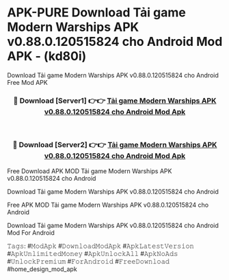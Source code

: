 # APK-PURE Download Tải game Modern Warships APK v0.88.0.120515824 cho Android Mod APK - (kd80i)
Download Tải game Modern Warships APK v0.88.0.120515824 cho Android Free Mod APK

<div align="center">
<h3>🔴 Download [Server1] 👉👉 <a href="https://apk-comot.site?title=Tải_game_Modern_Warships_APK_v0.88.0.120515824_cho_Android">Tải game Modern Warships APK v0.88.0.120515824 cho Android Mod Apk</a></h3><br>

<h3>🔴 Download [Server2] 👉👉 <a href="https://apk-comot.site?title=Tải_game_Modern_Warships_APK_v0.88.0.120515824_cho_Android">Tải game Modern Warships APK v0.88.0.120515824 cho Android Mod Apk</a></h3>
</div>


Free Download APK MOD Tải game Modern Warships APK v0.88.0.120515824 cho Android

Download Tải game Modern Warships APK v0.88.0.120515824 cho Android 

Free APK MOD Tải game Modern Warships APK v0.88.0.120515824 cho Android 

Download Tải game Modern Warships APK v0.88.0.120515824 cho Android Mod For Android

𝚃𝚊𝚐𝚜: #𝙼𝚘𝚍𝙰𝚙𝚔 #𝙳𝚘𝚠𝚗𝚕𝚘𝚊𝚍𝙼𝚘𝚍𝙰𝚙𝚔 #𝙰𝚙𝚔𝙻𝚊𝚝𝚎𝚜𝚝𝚅𝚎𝚛𝚜𝚒𝚘𝚗 #𝙰𝚙𝚔𝚄𝚗𝚕𝚒𝚖𝚒𝚝𝚎𝚍𝙼𝚘𝚗𝚎𝚢 #𝙰𝚙𝚔𝚄𝚗𝚕𝚘𝚌𝚔𝙰𝚕𝚕 #𝙰𝚙𝚔𝙽𝚘𝙰𝚍𝚜 #𝚄𝚗𝚕𝚘𝚌𝚔𝙿𝚛𝚎𝚖𝚒𝚞𝚖 #𝙵𝚘𝚛𝙰𝚗𝚍𝚛𝚘𝚒𝚍 #𝙵𝚛𝚎𝚎𝙳𝚘𝚠𝚗𝚕𝚘𝚊𝚍 #home_design_mod_apk